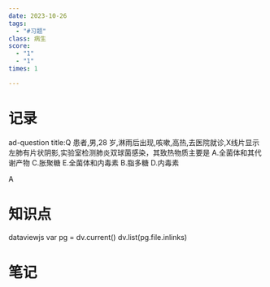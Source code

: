 ```yaml
---
date: 2023-10-26
tags:
  - "#习题"
class: 病生
score:
  - "1"
  - "1"
times: 1

---
```



记录
==
ad-question
title:Q
患者,男,28 岁,淋雨后出现,咳嗽,高热,去医院就诊,X线片显示左肺有片状阴影,实验室检测肺炎双球菌感染，其致热物质主要是
A.全菌体和其代谢产物
C.胀聚糖
E.全菌体和内毒素
B.脂多糖
D.内毒素



A


知识点
==
dataviewjs
var pg = dv.current()
dv.list(pg.file.inlinks)


笔记
==